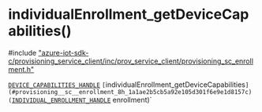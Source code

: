 # individualEnrollment_getDeviceCapabilities()

\#include ["azure-iot-sdk-c/provisioning_service_client/inc/prov_service_client/provisioning_sc_enrollment.h"](../iot-c-ref-provisioning-sc-enrollment-h.md)  

[`DEVICE_CAPABILITIES_HANDLE`](#provisioning__sc__device__capabilities_8h_1af33545b05ae4501337bcfeaecce34ae4) `[`individualEnrollment_getDeviceCapabilities`](#provisioning__sc__enrollment_8h_1a1ae2b5cb5a92e105d301f6e9e1d8157c)(`[`INDIVIDUAL_ENROLLMENT_HANDLE`](#provisioning__sc__enrollment_8h_1a5348427a740bc7d9395db2e190f1bc0f) enrollment)`

